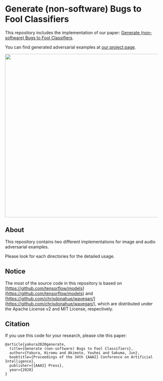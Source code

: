 # Generate (non-software) Bugs to Fool Classifiers

This repository includes the implementation of our paper: [Generate (non-software) Bugs to Fool Classifiers](https://arxiv.org/abs/1911.08644).

You can find generated adversarial examples at [our project page](https://yumetaro.info/projects/bugs-ae/).

<p align="center">
  <img width="540" src="teaser.png" />
</p>

## About

This repository contains two different implementations for image and audio adversarial examples.

Please look for each directories for the detailed usage.

## Notice

The most of the source code in this repository is based on [https://github.com/tensorflow/models](https://github.com/tensorflow/models) and [https://github.com/chrisdonahue/wavegan/](https://github.com/chrisdonahue/wavegan/),
which are distributed under the Apache License v2 and MIT License, respectively.

## Citation

If you use this code for your research, please cite this paper:

```
@article{yakura2020generate,
  title={Generate (non-software) Bugs to Fool Classifiers},
  author={Yakura, Hiromu and Akimoto, Youhei and Sakuma, Jun},
  booktitle={Proceedings of the 34th {AAAI} Conference on Artificial Intelligence},
  publisher={{AAAI} Press},
  year={2020}
}
 ```
